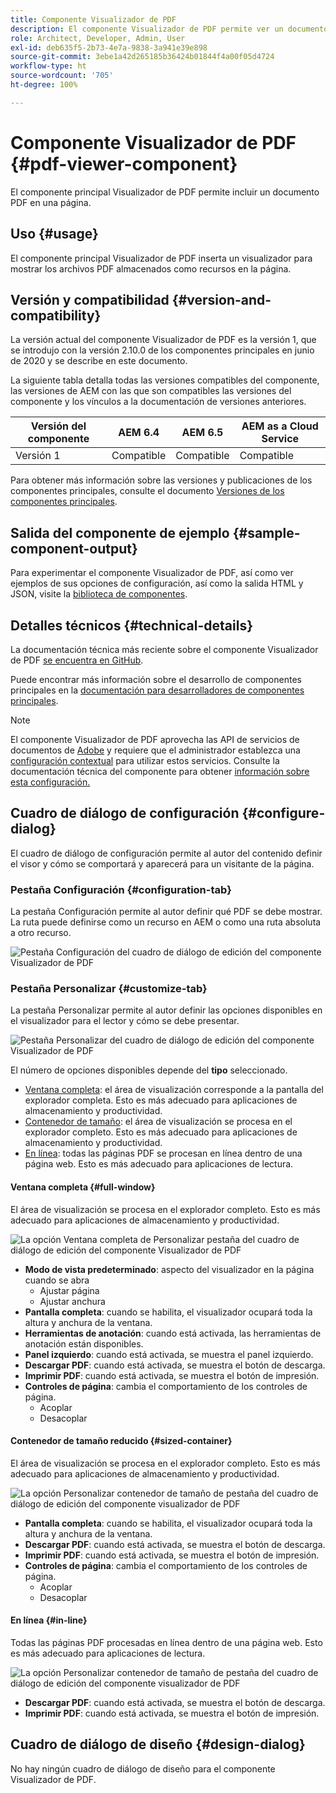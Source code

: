 ```yaml
---
title: Componente Visualizador de PDF
description: El componente Visualizador de PDF permite ver un documento PDF.
role: Architect, Developer, Admin, User
exl-id: deb635f5-2b73-4e7a-9838-3a941e39e898
source-git-commit: 3ebe1a42d265185b36424b01844f4a00f05d4724
workflow-type: ht
source-wordcount: '705'
ht-degree: 100%

---
```


# Componente Visualizador de PDF {#pdf-viewer-component}

El componente principal Visualizador de PDF permite incluir un documento PDF en una página.

## Uso {#usage}

El componente principal Visualizador de PDF inserta un visualizador para mostrar los archivos PDF almacenados como recursos en la página.

## Versión y compatibilidad {#version-and-compatibility}

La versión actual del componente Visualizador de PDF es la versión 1, que se introdujo con la versión 2.10.0 de los componentes principales en junio de 2020 y se describe en este documento.

La siguiente tabla detalla todas las versiones compatibles del componente, las versiones de AEM con las que son compatibles las versiones del componente y los vínculos a la documentación de versiones anteriores.

| Versión del componente | AEM 6.4 | AEM 6.5 | AEM as a Cloud Service |
|--- |--- |---|---|
| Versión 1 | Compatible | Compatible | Compatible |

Para obtener más información sobre las versiones y publicaciones de los componentes principales, consulte el documento [Versiones de los componentes principales](/help/versions.md).

## Salida del componente de ejemplo {#sample-component-output}

Para experimentar el componente Visualizador de PDF, así como ver ejemplos de sus opciones de configuración, así como la salida HTML y JSON, visite la [biblioteca de componentes](https://adobe.com/go/aem_cmp_library_pdfviewer_es).

## Detalles técnicos {#technical-details}

La documentación técnica más reciente sobre el componente Visualizador de PDF [se encuentra en GitHub](https://adobe.com/go/aem_cmp_tech_pdfviewer_v1_es).

Puede encontrar más información sobre el desarrollo de componentes principales en la [documentación para desarrolladores de componentes principales](/help/developing/overview.md).

>[!NOTE]
>
>El componente Visualizador de PDF aprovecha las API de servicios de documentos de [Adobe](https://www.adobe.io/apis/documentcloud/dcsdk.html) y requiere que el administrador establezca una [configuración contextual](/help/developing/context-aware-configs.md) para utilizar estos servicios. Consulte la documentación técnica del componente para obtener [información sobre esta configuración.](https://github.com/adobe/aem-core-wcm-components/tree/master/content/src/content/jcr_root/apps/core/wcm/components/pdfviewer/v1/pdfviewer#context-aware-config)

## Cuadro de diálogo de configuración {#configure-dialog}

El cuadro de diálogo de configuración permite al autor del contenido definir el visor y cómo se comportará y aparecerá para un visitante de la página.

### Pestaña Configuración {#configuration-tab}

La pestaña Configuración permite al autor definir qué PDF se debe mostrar. La ruta puede definirse como un recurso en AEM o como una ruta absoluta a otro recurso.

![Pestaña Configuración del cuadro de diálogo de edición del componente Visualizador de PDF](/help/assets/pdf-viewer-edit-configuration.png)

### Pestaña Personalizar {#customize-tab}

La pestaña Personalizar permite al autor definir las opciones disponibles en el visualizador para el lector y cómo se debe presentar.

![Pestaña Personalizar del cuadro de diálogo de edición del componente Visualizador de PDF](/help/assets/pdf-viewer-edit-customize.png)

El número de opciones disponibles depende del **tipo** seleccionado.

* [Ventana completa](#full-window): el área de visualización corresponde a la pantalla del explorador completa. Esto es más adecuado para aplicaciones de almacenamiento y productividad.
* [Contenedor de tamaño](#sized-container): el área de visualización se procesa en el explorador completo. Esto es más adecuado para aplicaciones de almacenamiento y productividad.
* [En línea](#in-line): todas las páginas PDF se procesan en línea dentro de una página web. Esto es más adecuado para aplicaciones de lectura.

#### Ventana completa {#full-window}

El área de visualización se procesa en el explorador completo. Esto es más adecuado para aplicaciones de almacenamiento y productividad.

![La opción Ventana completa de Personalizar pestaña del cuadro de diálogo de edición del componente Visualizador de PDF](/help/assets/pdf-viewer-edit-customize-full.png)

* **Modo de vista predeterminado**: aspecto del visualizador en la página cuando se abra
   * Ajustar página
   * Ajustar anchura
* **Pantalla completa**: cuando se habilita, el visualizador ocupará toda la altura y anchura de la ventana.
* **Herramientas de anotación**: cuando está activada, las herramientas de anotación están disponibles.
* **Panel izquierdo**: cuando está activada, se muestra el panel izquierdo.
* **Descargar PDF**: cuando está activada, se muestra el botón de descarga.
* **Imprimir PDF**: cuando está activada, se muestra el botón de impresión.
* **Controles de página**: cambia el comportamiento de los controles de página.
   * Acoplar
   * Desacoplar

#### Contenedor de tamaño reducido {#sized-container}

El área de visualización se procesa en el explorador completo. Esto es más adecuado para aplicaciones de almacenamiento y productividad.

![La opción Personalizar contenedor de tamaño de pestaña del cuadro de diálogo de edición del componente visualizador de PDF](/help/assets/pdf-viewer-edit-customize-sized-container.png)

* **Pantalla completa**: cuando se habilita, el visualizador ocupará toda la altura y anchura de la ventana.
* **Descargar PDF**: cuando está activada, se muestra el botón de descarga.
* **Imprimir PDF**: cuando está activada, se muestra el botón de impresión.
* **Controles de página**: cambia el comportamiento de los controles de página.
   * Acoplar
   * Desacoplar

#### En línea {#in-line}

Todas las páginas PDF procesadas en línea dentro de una página web. Esto es más adecuado para aplicaciones de lectura.

![La opción Personalizar contenedor de tamaño de pestaña del cuadro de diálogo de edición del componente visualizador de PDF](/help/assets/pdf-viewer-edit-customize-inline.png)

* **Descargar PDF**: cuando está activada, se muestra el botón de descarga.
* **Imprimir PDF**: cuando está activada, se muestra el botón de impresión.

## Cuadro de diálogo de diseño {#design-dialog}

No hay ningún cuadro de diálogo de diseño para el componente Visualizador de PDF.
